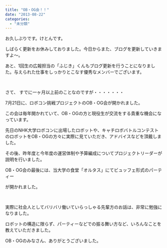 ```yaml
---
title: "OB・OG会！！"
date: "2013-08-22"
categories: 
  - "未分類"
---
```


お久しぶりです。けとんです。

しばらく更新をお休みしておりました。今日からまた、ブログを更新していきますよ～。

あと、1回生の広報担当の「ふじき」くんもブログ更新を行うことになりました。与えられた仕事をしっかりとこなす優秀なメンバーでございます。

 

さて、 すでに一ヶ月以上前のことなのですが・・・・・・・

7月21日に、ロボコン挑戦プロジェクトのOB・OG会が開かれました。

この会は毎年開かれていて、OB・OGの方と現役生が交流をする貴重な機会になっています。

先日のNHK大学ロボコンに出場したロボットや、キャチロボバトルコンテストのロボットをOB・OGの方々に実際に見ていただき、アドバイスなどを頂戴しました。

その後、昨年度と今年度の運営体制や予算編成についてプロジェクトリーダーが説明を行いました。

OB・OG会の最後には、当大学の食堂「オルタス」にてビュッフェ形式のパーティー

が開かれました。

 

実際に社会人としてバリバリ働いていらっしゃる先輩方のお話は、非常に勉強になりました。

ロボットの構造に限らず、パーティーなどでの振る舞い方など、いろんなことを教えていただきました。

OB・OGのみなさん、ありがとうございました。
